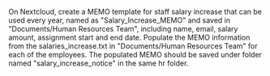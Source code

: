 On Nextcloud, create a MEMO template for staff salary increase that can be used every year, named as "Salary_Increase_MEMO" and saved in "Documents/Human Resources Team", including name, email, salary amount, assignment start and end date. Populate the MEMO information from the salaries_increase.txt in "Documents/Human Resources Team" for each of the employees. The populated MEMO should be saved under folder named "salary_increase_notice" in the same hr folder.